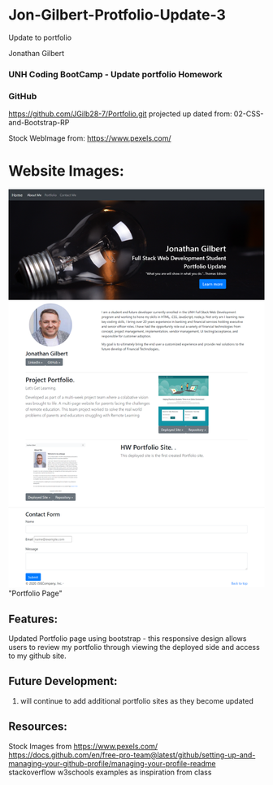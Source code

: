 # Jon-Gilbert-Protfolio-Update-3
Update to portfolio 

 Jonathan Gilbert
### UNH Coding BootCamp - Update portfolio Homework
### GitHub
https://github.com/JGilb28-7/Portfolio.git
projected up dated from: 02-CSS-and-Bootstrap-RP

Stock WebImage from: https://www.pexels.com/

# Website Images:
![image 1](Assets\images\PortfolioPage.png)"Portfolio Page"

## Features:
Updated Portfolio page using bootstrap - this responsive design allows users to review my portfolio through viewing the deployed side and access to my github site. 

## Future Development:
1.  will continue to add additional portfolio sites as they become updated


## Resources:
Stock Images from https://www.pexels.com/
https://docs.github.com/en/free-pro-team@latest/github/setting-up-and-managing-your-github-profile/managing-your-profile-readme
stackoverflow
w3schools
examples as inspiration from class


